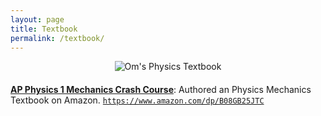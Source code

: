 ```yaml
---
layout: page
title: Textbook
permalink: /textbook/
---
```

<div style="display: flex; flex-direction: column; align-items: center; text-align: center; margin-bottom: 20px;">
  <img src="..\..\images\textbook.jpeg" alt="Om's Physics Textbook" style="max-width: 70%; border-radius: 1%;">
</div>

[**AP Physics 1 Mechanics Crash Course**](https://www.amazon.com/dp/B08GB25JTC): Authored an Physics Mechanics Textbook on Amazon. 
[`https://www.amazon.com/dp/B08GB25JTC`](https://www.amazon.com/dp/B08GB25JTC)
